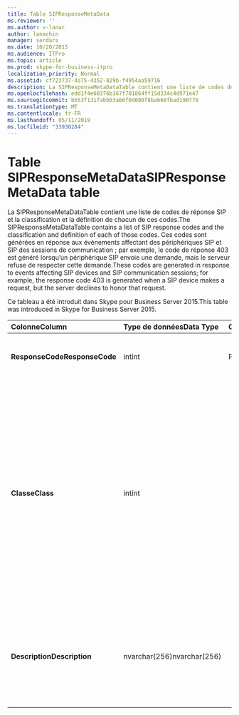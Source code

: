 ```yaml
---
title: Table SIPResponseMetaData
ms.reviewer: ''
ms.author: v-lanac
author: lanachin
manager: serdars
ms.date: 10/20/2015
ms.audience: ITPro
ms.topic: article
ms.prod: skype-for-business-itpro
localization_priority: Normal
ms.assetid: cf723737-4a75-4352-829b-f4954aa59716
description: La SIPResponseMetaDataTable contient une liste de codes de réponse SIP et la classification et la définition de chacun de ces codes. Ces codes sont générées en réponse aux événements affectant des périphériques SIP et SIP des sessions de communication ; par exemple, le code de réponse 403 est généré lorsqu’un périphérique SIP envoie une demande, mais le serveur refuse de respecter cette demande.
ms.openlocfilehash: edd1f4e60376b367f701864ff15d334c4d971e47
ms.sourcegitcommit: bb53f131fabb03a66f0d000f8ba668fbad190778
ms.translationtype: MT
ms.contentlocale: fr-FR
ms.lasthandoff: 05/11/2019
ms.locfileid: "33930284"
---
```

# <a name="sipresponsemetadata-table"></a><span data-ttu-id="c1dfa-104">Table SIPResponseMetaData</span><span class="sxs-lookup"><span data-stu-id="c1dfa-104">SIPResponseMetaData table</span></span>
 
<span data-ttu-id="c1dfa-105">La SIPResponseMetaDataTable contient une liste de codes de réponse SIP et la classification et la définition de chacun de ces codes.</span><span class="sxs-lookup"><span data-stu-id="c1dfa-105">The SIPResponseMetaDataTable contains a list of SIP response codes and the classification and definition of each of those codes.</span></span> <span data-ttu-id="c1dfa-106">Ces codes sont générées en réponse aux événements affectant des périphériques SIP et SIP des sessions de communication ; par exemple, le code de réponse 403 est généré lorsqu’un périphérique SIP envoie une demande, mais le serveur refuse de respecter cette demande.</span><span class="sxs-lookup"><span data-stu-id="c1dfa-106">These codes are generated in response to events affecting SIP devices and SIP communication sessions; for example, the response code 403 is generated when a SIP device makes a request, but the server declines to honor that request.</span></span>
  
<span data-ttu-id="c1dfa-107">Ce tableau a été introduit dans Skype pour Business Server 2015.</span><span class="sxs-lookup"><span data-stu-id="c1dfa-107">This table was introduced in Skype for Business Server 2015.</span></span>
  
|<span data-ttu-id="c1dfa-108">**Colonne**</span><span class="sxs-lookup"><span data-stu-id="c1dfa-108">**Column**</span></span>|<span data-ttu-id="c1dfa-109">**Type de données**</span><span class="sxs-lookup"><span data-stu-id="c1dfa-109">**Data Type**</span></span>|<span data-ttu-id="c1dfa-110">**Clé/Index**</span><span class="sxs-lookup"><span data-stu-id="c1dfa-110">**Key/Index**</span></span>|<span data-ttu-id="c1dfa-111">**Détails**</span><span class="sxs-lookup"><span data-stu-id="c1dfa-111">**Details**</span></span>|
|:-----|:-----|:-----|:-----|
|<span data-ttu-id="c1dfa-112">**ResponseCode**</span><span class="sxs-lookup"><span data-stu-id="c1dfa-112">**ResponseCode**</span></span> <br/> |<span data-ttu-id="c1dfa-113">int</span><span class="sxs-lookup"><span data-stu-id="c1dfa-113">int</span></span>  <br/> |<span data-ttu-id="c1dfa-114">Principal</span><span class="sxs-lookup"><span data-stu-id="c1dfa-114">Primary</span></span>  <br/> |<span data-ttu-id="c1dfa-115">Valeur numérique qui représente le code de réponse SIP.</span><span class="sxs-lookup"><span data-stu-id="c1dfa-115">Numeric value that represents the SIP response code.</span></span>  <br/> |
|<span data-ttu-id="c1dfa-116">**Classe**</span><span class="sxs-lookup"><span data-stu-id="c1dfa-116">**Class**</span></span> <br/> |<span data-ttu-id="c1dfa-117">int</span><span class="sxs-lookup"><span data-stu-id="c1dfa-117">int</span></span>  <br/> || <span data-ttu-id="c1dfa-118">Classification générale pour le code de réponse.</span><span class="sxs-lookup"><span data-stu-id="c1dfa-118">General classification for the response code.</span></span> <span data-ttu-id="c1dfa-119">Classifications sont les suivantes :</span><span class="sxs-lookup"><span data-stu-id="c1dfa-119">Classifications include:</span></span> <br/>  <span data-ttu-id="c1dfa-120">1 - réponses informatives</span><span class="sxs-lookup"><span data-stu-id="c1dfa-120">1 - Informational Responses</span></span> <br/>  <span data-ttu-id="c1dfa-121">2 - réponses réussite</span><span class="sxs-lookup"><span data-stu-id="c1dfa-121">2 - Successful Responses</span></span> <br/>  <span data-ttu-id="c1dfa-122">3 - réponses de redirection</span><span class="sxs-lookup"><span data-stu-id="c1dfa-122">3 - Redirection Responses</span></span> <br/>  <span data-ttu-id="c1dfa-123">4 - réponses d’échec de client</span><span class="sxs-lookup"><span data-stu-id="c1dfa-123">4 - Client Failure Responses</span></span> <br/>  <span data-ttu-id="c1dfa-124">5--Réponses d’échec de serveur</span><span class="sxs-lookup"><span data-stu-id="c1dfa-124">5 -- Server Failure Responses</span></span> <br/>  <span data-ttu-id="c1dfa-125">6 - réponse d’échec global</span><span class="sxs-lookup"><span data-stu-id="c1dfa-125">6 - Global Failure Response</span></span> <br/> |
|<span data-ttu-id="c1dfa-126">**Description**</span><span class="sxs-lookup"><span data-stu-id="c1dfa-126">**Description**</span></span> <br/> |<span data-ttu-id="c1dfa-127">nvarchar(256)</span><span class="sxs-lookup"><span data-stu-id="c1dfa-127">nvarchar(256)</span></span>  <br/> ||<span data-ttu-id="c1dfa-128">Description du code de réponse SIP.</span><span class="sxs-lookup"><span data-stu-id="c1dfa-128">Description of the SIP response code.</span></span> <span data-ttu-id="c1dfa-129">Par exemple, le code de réponse 181 a la description suivante :</span><span class="sxs-lookup"><span data-stu-id="c1dfa-129">For example, response code 181 has the following description:</span></span>  <br/> <span data-ttu-id="c1dfa-130">Appel est transféré.</span><span class="sxs-lookup"><span data-stu-id="c1dfa-130">Call Is Being Forwarded</span></span>  <br/> |
   

